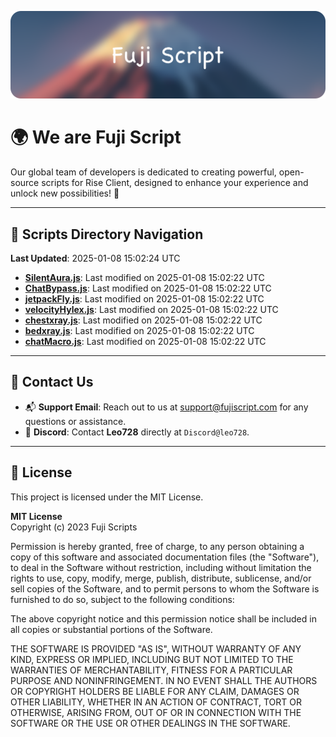![Banner](.github/b.webp)

# 🌍 **We are Fuji Script**

Our global team of developers is dedicated to creating powerful, open-source scripts for Rise Client, designed to enhance your experience and unlock new possibilities! 🌟

---
<!-- SCRIPTS_NAVIGATION_START -->
## 📂 **Scripts Directory Navigation**

**Last Updated**: 2025-01-08 15:02:24 UTC

- **[SilentAura.js](scripts/SilentAura.js)**: Last modified on 2025-01-08 15:02:22 UTC
- **[ChatBypass.js](scripts/ChatBypass.js)**: Last modified on 2025-01-08 15:02:22 UTC
- **[jetpackFly.js](scripts/jetpackFly.js)**: Last modified on 2025-01-08 15:02:22 UTC
- **[velocityHylex.js](scripts/velocityHylex.js)**: Last modified on 2025-01-08 15:02:22 UTC
- **[chestxray.js](scripts/chestxray.js)**: Last modified on 2025-01-08 15:02:22 UTC
- **[bedxray.js](scripts/bedxray.js)**: Last modified on 2025-01-08 15:02:22 UTC
- **[chatMacro.js](scripts/chatMacro.js)**: Last modified on 2025-01-08 15:02:22 UTC

<!-- SCRIPTS_NAVIGATION_END -->

---

## 💬 **Contact Us**  
- 📬 **Support Email**: Reach out to us at [support@fujiscript.com](mailto:support@fujiscript.com) for any questions or assistance.  
- 💬 **Discord**: Contact **Leo728** directly at `Discord@leo728`.

---

## 📜 **License**

This project is licensed under the MIT License.  

**MIT License**  
Copyright (c) 2023 Fuji Scripts  

Permission is hereby granted, free of charge, to any person obtaining a copy of this software and associated documentation files (the "Software"), to deal in the Software without restriction, including without limitation the rights to use, copy, modify, merge, publish, distribute, sublicense, and/or sell copies of the Software, and to permit persons to whom the Software is furnished to do so, subject to the following conditions:  

The above copyright notice and this permission notice shall be included in all copies or substantial portions of the Software.  

THE SOFTWARE IS PROVIDED "AS IS", WITHOUT WARRANTY OF ANY KIND, EXPRESS OR IMPLIED, INCLUDING BUT NOT LIMITED TO THE WARRANTIES OF MERCHANTABILITY, FITNESS FOR A PARTICULAR PURPOSE AND NONINFRINGEMENT. IN NO EVENT SHALL THE AUTHORS OR COPYRIGHT HOLDERS BE LIABLE FOR ANY CLAIM, DAMAGES OR OTHER LIABILITY, WHETHER IN AN ACTION OF CONTRACT, TORT OR OTHERWISE, ARISING FROM, OUT OF OR IN CONNECTION WITH THE SOFTWARE OR THE USE OR OTHER DEALINGS IN THE SOFTWARE.  
